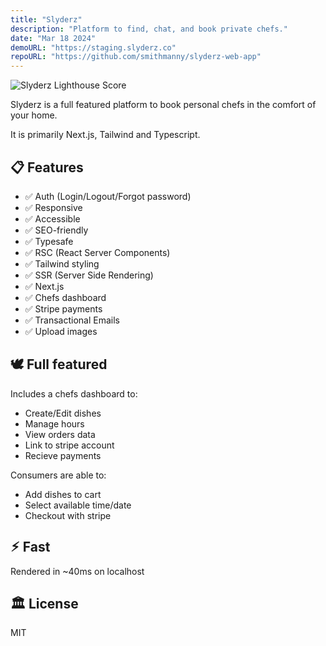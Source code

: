 ```yaml
---
title: "Slyderz"
description: "Platform to find, chat, and book private chefs."
date: "Mar 18 2024"
demoURL: "https://staging.slyderz.co"
repoURL: "https://github.com/smithmanny/slyderz-web-app"
---
```


![Slyderz Lighthouse Score](/dashboard.png)

Slyderz is a full featured platform to book personal chefs in the comfort of your home.

It is primarily Next.js, Tailwind and Typescript.


## 📋 Features

- ✅ Auth (Login/Logout/Forgot password)
- ✅ Responsive
- ✅ Accessible
- ✅ SEO-friendly
- ✅ Typesafe
- ✅ RSC (React Server Components)
- ✅ Tailwind styling
- ✅ SSR (Server Side Rendering)
- ✅ Next.js
- ✅ Chefs dashboard
- ✅ Stripe payments
- ✅ Transactional Emails
- ✅ Upload images

## 🕊️ Full featured
Includes a chefs dashboard to:
- Create/Edit dishes
- Manage hours
- View orders data
- Link to stripe account
- Recieve payments

Consumers are able to:
- Add dishes to cart
- Select available time/date
- Checkout with stripe

## ⚡︎ Fast
Rendered in ~40ms on localhost


## 🏛️ License

MIT